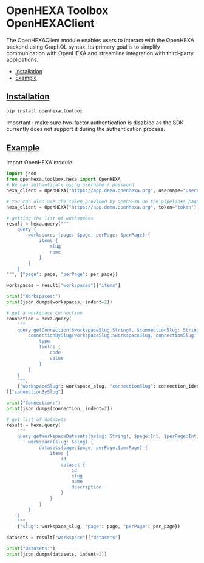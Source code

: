 
# OpenHEXA Toolbox OpenHEXAClient

The OpenHEXAClient module enables users to interact with the OpenHEXA backend using GraphQL syntax. 
Its primary goal is to simplify communication with OpenHEXA and streamline integration with third-party applications.

* [Installation](#installation)
* [Example](#example)


## [Installation](#)

``` sh
pip install openhexa.toolbox
```

Important : make sure two-factor authentication is disabled as the SDK currently does not support 
it during the authentication process.

## [Example](#)

Import OpenHEXA module:

```python
import json
from openhexa.toolbox.hexa import OpenHEXA
# We can authenticate using username / password
hexa_client = OpenHEXA("https://app.demo.openhexa.org", username="username",  password="password")

# You can also use the token provided by OpenHEXA on the pipelines page.
hexa_client = OpenHEXA("https://app.demo.openhexa.org", token="token")

# getting the list of workspaces
result = hexa.query("""
    query {
        workspaces (page: $page, perPage: $perPage) {
            items {
                slug
                name
            }
        }
    }
""", {"page": page, "perPage": per_page})

workspaces = result["workspaces"]["items"]

print("Workspaces:")
print(json.dumps(workspaces, indent=2))

# get a workspace connection 
connection = hexa.query(
    """
    query getConnection($workspaceSlug:String!, $connectionSlug: String!) {
        connectionBySlug(workspaceSlug:$workspaceSlug, connectionSlug: $connectionSlug) {
            type
            fields {
                code
                value
            }
        }
    }
    """,
    {"workspaceSlug": workspace_slug, "connectionSlug": connection_identifier},
)["connectionBySlug"]

print("Connection:")
print(json.dumps(connection, indent=2))

# get list of datasets
result = hexa.query(
    """
    query getWorkspaceDatasets($slug: String!, $page:Int, $perPage:Int) {
        workspace(slug: $slug) {
            datasets(page:$page, perPage:$perPage) {
                items { 
                    id
                    dataset {
                        id
                        slug
                        name
                        description
                    }
                }        
            }
        }
    }
    """,
    {"slug": workspace_slug, "page": page, "perPage": per_page})

datasets = result["workspace"]["datasets"]

print("Datasets:")
print(json.dumps(datasets, indent=2))
```



